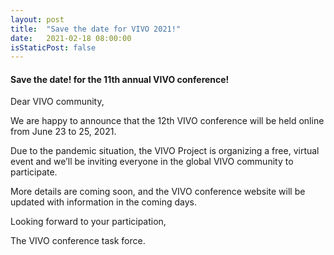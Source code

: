 ```yaml
---
layout: post
title:  "Save the date for VIVO 2021!"
date:   2021-02-18 08:00:00
isStaticPost: false
---
```

#### Save the date! for the 11th annual VIVO conference!

Dear VIVO community,

We are happy to announce that the 12th VIVO conference will be held online from June 23 to 25, 2021.

Due to the pandemic situation, the VIVO Project is organizing a free, virtual event and we’ll be inviting everyone in the global VIVO community to participate.

More details are coming soon, and the VIVO conference website will be updated with information in the coming days.

Looking forward to your participation,

The VIVO conference task force.
